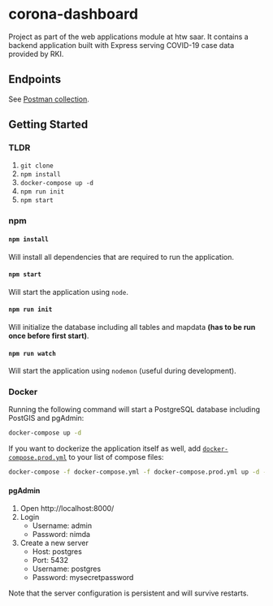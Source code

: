 # corona-dashboard

Project as part of the web applications module at htw saar. It contains a backend application built with Express serving COVID-19 case data provided by RKI.

## Endpoints

See [Postman collection](etc/Corona%20Backend.postman_collection.json).

## Getting Started

### TLDR

1. `git clone`
2. `npm install`
3. `docker-compose up -d`
4. `npm run init`
5. `npm start`

### npm

#### `npm install`

Will install all dependencies that are required to run the application.

#### `npm start`

Will start the application using `node`.

#### `npm run init`

Will initialize the database including all tables and mapdata **(has to be run once before first start)**.

#### `npm run watch`

Will start the application using `nodemon` (useful during development).

### Docker

Running the following command will start a PostgreSQL database including PostGIS and pgAdmin:

```sh
docker-compose up -d
```

If you want to dockerize the application itself as well, add [`docker-compose.prod.yml`](docker-compose.prod.yml) to your list of compose files:

```sh
docker-compose -f docker-compose.yml -f docker-compose.prod.yml up -d --build
```

#### pgAdmin

1. Open http://localhost:8000/
2. Login
    - Username: admin
    - Password: nimda
3. Create a new server
    - Host: postgres
    - Port: 5432
    - Username: postgres
    - Password: mysecretpassword

Note that the server configuration is persistent and will survive restarts.
